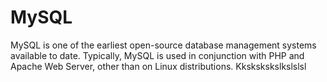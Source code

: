 #  MySQL

MySQL is one of the earliest open-source database management systems available to date. 
Typically, MySQL is used in conjunction with PHP and Apache Web Server, other than on Linux distributions.
Kkskskskslkslslsl
